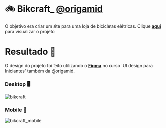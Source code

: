 # 🚲 Bikcraft_ [**@origamid**](https://github.com/origamid)

O objetivo era criar um site para uma loja de bicicletas elétricas. Clique [**aqui**](https://sallesluisa.github.io/bikcraft/) para visualizar o projeto.

# Resultado 🚴
O design do projeto foi feito utilizando o [**Figma**](https://www.figma.com/file/0VvbNIJUYojF4MFyLrhWZG/Bikcraft?type=design&node-id=0%3A1&mode=design&t=t9B9Av47LDKpvOPL-1) no curso 'UI design para Iniciantes' também da @origamid. 

### Desktop :desktop_computer:
![bikcraft](https://github.com/sallesluisa/bikcraft/assets/119071975/a338317e-28e2-45f0-a79c-7191e39e3bb3)

### Mobile :iphone:
![bikcraft_mobile](https://github.com/sallesluisa/bikcraft/assets/119071975/4b6f9385-2918-4c99-b63f-9e163855b0ee)
